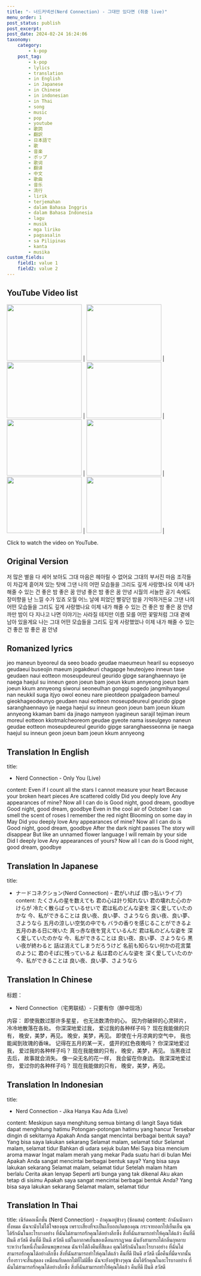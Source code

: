 ```yaml
---
title: "- 너드커넥션(Nerd Connection) - 그대만 있다면 (취중 live)"
menu_order: 1
post_status: publish
post_excerpt: 
post_date: 2024-02-24 16:24:06
taxonomy:
    category:
        - k-pop
    post_tag:
        - k-pop
        - lylics
        - translation
        - in English
        - in Japanese
        - in Chinese
        - in indonesian
        - in Thai
        - song
        - music
        - pop
        - youtube
        - 歌詞
        - 翻訳
        - 日本語で
        - 歌
        - 音楽
        - ポップ
        - 歌词
        - 翻译
        - 中文
        - 歌曲
        - 音乐
        - 流行
        - lirik
        - terjemahan
        - dalam Bahasa Inggris
        - dalam Bahasa Indonesia
        - lagu
        - musik
        - mga liriko
        - pagsasalin
        - sa Pilipinas
        - kanta
        - musika
custom_fields:
    field1: value 1
    field2: value 2
---
```


## YouTube Video list
 [<img src='http://img.youtube.com/vi/qrsIeAr_mu0/0.jpg' width='200' height='150'>](https://youtu.be/qrsIeAr_mu0) | [<img src='http://img.youtube.com/vi/15aJxDR3CO0/0.jpg' width='200' height='150'>](https://youtu.be/15aJxDR3CO0) | [<img src='http://img.youtube.com/vi/IMWT6937uUs/0.jpg' width='200' height='150'>](https://youtu.be/IMWT6937uUs) | [<img src='http://img.youtube.com/vi/ygqAA_Qe2II/0.jpg' width='200' height='150'>](https://youtu.be/ygqAA_Qe2II) | [<img src='http://img.youtube.com/vi/5cvg1qPoOXM/0.jpg' width='200' height='150'>](https://youtu.be/5cvg1qPoOXM) |
 [<img src='http://img.youtube.com/vi/Ttvuo9XasqY/0.jpg' width='200' height='150'>](https://youtu.be/Ttvuo9XasqY) | [<img src='http://img.youtube.com/vi/pD00kHMtojI/0.jpg' width='200' height='150'>](https://youtu.be/pD00kHMtojI) | [<img src='http://img.youtube.com/vi/2JUmQZcOnjo/0.jpg' width='200' height='150'>](https://youtu.be/2JUmQZcOnjo) |

Click to watch the video on YouTube.
## Original Version
저 많은 별을 다 세어 보아도 
그대 마음은 헤아릴 수 없어요 
그대의 부서진 마음 조각들이 
차갑게 흩어져 있는 탓에 
그댄 나의 어떤 모습들을 
그리도 깊게 사랑했나요 
이제 내가 해줄 수 있는 건 
좋은 밤 좋은 꿈 안녕 
좋은 밤 좋은 꿈 안녕 
시월의 서늘한 공기 속에도 
장미향을 난 느낄 수가 있죠 
오월 어느 날에 피었던 
빨갛던 밤을 기억하거든요 
그댄 나의 어떤 모습들을 
그리도 깊게 사랑했나요 
이제 내가 해줄 수 있는 건 
좋은 밤 좋은 꿈 안녕 
까만 밤이 다 지나고 나면 
이야기는 사라질 테지만 
이름 모를 어떤 꽃말처럼 
그대 곁에 남아 있을게요 
나는 그대 어떤 모습들을 
그리도 깊게 사랑했었나 
이제 내가 해줄 수 있는 건 
좋은 밤 좋은 꿈 안녕 

## Romanized lyrics
jeo maneun byeoreul da seeo boado 
geudae maeumeun hearil su eopseoyo 
geudaeui buseojin maeum jogakdeuri 
chagapge heuteojyeo inneun tase 
geudaen naui eotteon moseupdeureul 
geurido gipge saranghaennayo 
ije naega haejul su inneun geon 
joeun bam joeun kkum annyeong 
joeun bam joeun kkum annyeong 
siworui seoneulhan gonggi sogedo 
jangmihyangeul nan neukkil suga itjyo 
owol eoneu nare pieotdeon 
ppalgadeon bameul gieokhageodeunyo 
geudaen naui eotteon moseupdeureul 
geurido gipge saranghaennayo 
ije naega haejul su inneun geon 
joeun bam joeun kkum annyeong 
kkaman bami da jinago namyeon 
iyagineun sarajil tejiman 
ireum moreul eotteon kkotmalcheoreom 
geudae gyeote nama isseulgeyo 
naneun geudae eotteon moseupdeureul 
geurido gipge saranghaesseonna 
ije naega haejul su inneun geon 
joeun bam joeun kkum annyeong 

## Translation In English
title: 
- Nerd Connection - Only You (Live)

content:
Even if I count all the stars
I cannot measure your heart
Because your broken heart pieces
Are scattered coldly
Did you deeply love
Any appearances of mine?
Now all I can do is
Good night, good dream, goodbye
Good night, good dream, goodbye
Even in the cool air of October
I can smell the scent of roses
I remember the red night
Blooming on some day in May
Did you deeply love
Any appearances of mine?
Now all I can do is
Good night, good dream, goodbye
After the dark night passes
The story will disappear
But like an unnamed flower language
I will remain by your side
Did I deeply love
Any appearances of yours?
Now all I can do is
Good night, good dream, goodbye
## Translation In Japanese
title: 
- ナードコネクション(Nerd Connection) - 君がいれば (酔っ払いライブ)
content:
たくさんの星を数えても 
君の心は計り知れない 
君の壊れた心のかけらが 
冷たく散らばっているせいで 
君は私のどんな姿を 
深く愛していたのかな 
今、私ができることは 
良い夜、良い夢、さようなら 
良い夜、良い夢、さようなら 
五月の涼しい空気の中でも 
バラの香りを感じることができるよ 
五月のある日に咲いた 
真っ赤な夜を覚えているんだ 
君は私のどんな姿を 
深く愛していたのかな 
今、私ができることは 
良い夜、良い夢、さようなら 
黒い夜が終わると 
話は消えてしまうだろうけど 
名前も知らない何かの花言葉のように 
君のそばに残っているよ 
私は君のどんな姿を 
深く愛していたのか 
今、私ができることは 
良い夜、良い夢、さようなら
## Translation In Chinese
标题：
- Nerd Connection（宅男联结）- 只要有你（醉中现场）

内容：
即使我数过那许多星星，
也无法数清你的心。
因为你破碎的心灵碎片，
冷冷地散落在各处。
你深深地爱过我，
爱过我的各种样子吗？
现在我能做的只有，
晚安，美梦，再见。
晚安，美梦，再见。
即使在十月凉爽的空气中，
我也能闻到玫瑰的香味。
记得在五月的某一天，
盛开的红色夜晚吗？
你深深地爱过我，
爱过我的各种样子吗？
现在我能做的只有，
晚安，美梦，再见。
当黑夜过去后，
故事就会消失。
像一朵无名的花一样，
我会留在你身边。
我深深地爱过你，
爱过你的各种样子吗？
现在我能做的只有，
晚安，美梦，再见。
## Translation In Indonesian
title: 
- Nerd Connection - Jika Hanya Kau Ada (Live)

content: 
Meskipun saya menghitung semua bintang di langit
Saya tidak dapat menghitung hatimu
Potongan-potongan hatimu yang hancur
Tersebar dingin di sekitarnya
Apakah Anda sangat mencintai berbagai bentuk saya?
Yang bisa saya lakukan sekarang
Selamat malam, selamat tidur
Selamat malam, selamat tidur
Bahkan di udara sejuk bulan Mei
Saya bisa mencium aroma mawar
Ingat malam merah yang mekar
Pada suatu hari di bulan Mei
Apakah Anda sangat mencintai berbagai bentuk saya?
Yang bisa saya lakukan sekarang
Selamat malam, selamat tidur
Setelah malam hitam berlalu
Cerita akan lenyap
Seperti arti bunga yang tak dikenal
Aku akan tetap di sisimu
Apakah saya sangat mencintai berbagai bentuk Anda?
Yang bisa saya lakukan sekarang
Selamat malam, selamat tidur
## Translation In Thai
title: เนิร์ดคอเน็กชั่น (Nerd Connection) - ถ้าคุณอยู่ข้างๆ (ซ้อมสด)
content: 
ถ้าฉันนับดาวทั้งหมด
ฉันจะนับไม่ได้ใจของคุณ
เพราะเสี่ยงที่จะเป็นเก็บอกเกิดของคุณ
กระจายออกไปเย็นเย็น
คุณได้รักฉันในอะไรบางอย่าง
ที่ฉันไม่สามารถรักคุณได้อย่างลึกซึ้ง
สิ่งที่ฉันสามารถทำให้คุณได้แล้ว
คืนที่ดี ฝันดี สวัสดี
คืนที่ดี ฝันดี สวัสดี
แม้ในอากาศเย็นของเดือนกรกฎาคม
ฉันยังสามารถได้กลิ่นกุหลาบ
ระหว่างวันหนึ่งในเดือนพฤษภาคม
ฉันจำได้ถึงคืนที่สีแดง
คุณได้รักฉันในอะไรบางอย่าง
ที่ฉันไม่สามารถรักคุณได้อย่างลึกซึ้ง
สิ่งที่ฉันสามารถทำให้คุณได้แล้ว
คืนที่ดี ฝันดี สวัสดี
เมื่อคืนที่มืดจากนั้น
เรื่องราวจะสิ้นสุดลง
เหมือนกับดอกไม้ที่ไม่มีชื่อ
ฉันจะยังอยู่ข้างๆคุณ
ฉันได้รักคุณในอะไรบางอย่าง
ที่ฉันไม่สามารถรักคุณได้อย่างลึกซึ้ง
สิ่งที่ฉันสามารถทำให้คุณได้แล้ว
คืนที่ดี ฝันดี สวัสดี
